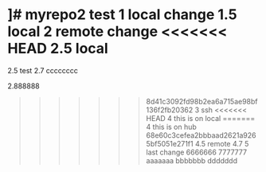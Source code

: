 ]# myrepo2
test
1 local change
1.5 local
2 remote change
<<<<<<< HEAD
2.5 local
=======
2.5 test
2.7
cccccccc



2.888888
>>>>>>> 8d41c3092fd98b2ea6a715ae98bf136f2fb20362
3 ssh
<<<<<<< HEAD
4 this is on local
=======
4 this is on hub
>>>>>>> 68e60c3cefea2bbbaad2621a9265bf5051e271f1
4.5 remote
4.7
5 last change
6666666
7777777
aaaaaaa
bbbbbbb
ddddddd
